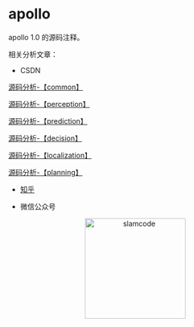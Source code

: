 # apollo 

apollo 1.0 的源码注释。

相关分析文章：


* CSDN

[源码分析-【common】](http://blog.csdn.net/learnmoreonce/article/details/77511338)

[源码分析-【perception】](http://blog.csdn.net/learnmoreonce/article/details/77542419)

[源码分析-【prediction】](http://blog.csdn.net/learnmoreonce/article/details/77587095)

[源码分析-【decision】](http://blog.csdn.net/learnmoreonce/article/details/77916387)

[源码分析-【localization】](http://blog.csdn.net/learnmoreonce/article/details/77916412)

[源码分析-【planning】](http://blog.csdn.net/learnmoreonce/article/details/77916479)


* [知乎](https://zhuanlan.zhihu.com/learnmoreonce)


* 微信公众号

<div  align="center">    
 <img src="https://raw.githubusercontent.com/slam4code/SLAM/master/slamcode.jpg" width = "200" height = "200" alt="slamcode" align=center />
</div>
